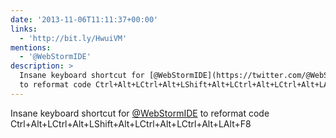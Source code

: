 ```yaml
---
date: '2013-11-06T11:11:37+00:00'
links:
  - 'http://bit.ly/HwuiVM'
mentions:
  - '@WebStormIDE'
description: >
  Insane keyboard shortcut for [@WebStormIDE](https://twitter.com/@WebStormIDE)
  to reformat code Ctrl+Alt+LCtrl+Alt+LShift+Alt+LCtrl+Alt+LCtrl+Alt+LAlt+F8
---
```

Insane keyboard shortcut for [@WebStormIDE](https://twitter.com/@WebStormIDE) to reformat code Ctrl+Alt+LCtrl+Alt+LShift+Alt+LCtrl+Alt+LCtrl+Alt+LAlt+F8
